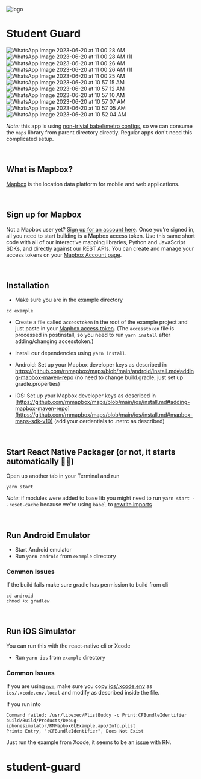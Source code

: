 
![logo](https://github.com/mohammedfarisofficial/student-guard/assets/68058442/634e6024-2e30-4c7d-974b-012f5b1eb32f)


# Student Guard

![WhatsApp Image 2023-06-20 at 11 00 28 AM](https://github.com/mohammedfarisofficial/student-guard/assets/68058442/2bfa0f2f-0246-4672-b8e1-e61e6487f167)
![WhatsApp Image 2023-06-20 at 11 00 28 AM (1)](https://github.com/mohammedfarisofficial/student-guard/assets/68058442/20423a73-237b-4e88-aa25-31900527396c)
![WhatsApp Image 2023-06-20 at 11 00 26 AM](https://github.com/mohammedfarisofficial/student-guard/assets/68058442/f4544d45-851e-492d-a83c-1a38c4b5c2e8)
![WhatsApp Image 2023-06-20 at 11 00 26 AM (1)](https://github.com/mohammedfarisofficial/student-guard/assets/68058442/4b8b8e13-011b-4abf-84f8-14d4df9aa3d5)
![WhatsApp Image 2023-06-20 at 11 00 25 AM](https://github.com/mohammedfarisofficial/student-guard/assets/68058442/432ae420-6de7-4a90-a333-c299636d5202)
![WhatsApp Image 2023-06-20 at 10 57 15 AM](https://github.com/mohammedfarisofficial/student-guard/assets/68058442/86cf5bec-44c2-49cc-839f-f9348624a035)
![WhatsApp Image 2023-06-20 at 10 57 12 AM](https://github.com/mohammedfarisofficial/student-guard/assets/68058442/61d395ae-8984-42f0-911c-2839a31ab5a5)
![WhatsApp Image 2023-06-20 at 10 57 10 AM](https://github.com/mohammedfarisofficial/student-guard/assets/68058442/4985f7e6-e183-471a-9602-880f7f305d94)
![WhatsApp Image 2023-06-20 at 10 57 07 AM](https://github.com/mohammedfarisofficial/student-guard/assets/68058442/1e56fa22-201c-4cc5-8764-51abad62371c)
![WhatsApp Image 2023-06-20 at 10 57 05 AM](https://github.com/mohammedfarisofficial/student-guard/assets/68058442/0ec779da-1c62-462d-b272-575e3f4dcc9b)
![WhatsApp Image 2023-06-20 at 10 52 04 AM](https://github.com/mohammedfarisofficial/student-guard/assets/68058442/cbfcd1e4-1dd5-4b98-a473-cca23d977a95)


*Note:* this app is using [non-trivial babel/metro configs](https://github.com/rnmapbox/maps/pull/778), so we can consume the `maps` library from parent directory directly. Regular apps don't need this complicated setup.

<br>

## What is Mapbox?

[Mapbox](https://www.mapbox.com/) is the location data platform for mobile and web applications.

<br>

## Sign up for Mapbox

Not a Mapbox user yet? [Sign up for an account here](https://www.mapbox.com/signup/). Once you’re signed in, all you need to start building is a Mapbox access token. Use this same short code with all of our interactive mapping libraries, Python and JavaScript SDKs, and directly against our REST APIs. You can create and manage your access tokens on your [Mapbox Account page](https://www.mapbox.com/account/).

<br>

## Installation

* Make sure you are in the example directory
```
cd example
```
* Create a file called `accesstoken` in the root of the example project and just paste in your [Mapbox access token](https://www.mapbox.com/studio/account/tokens/). (The `accesstoken` file is processed in postinstall, so you need to run `yarn install` after adding/changing accesstoken.)

* Install our dependencies using `yarn install`.

* Android: Set up your Mapbox developer keys as described in https://github.com/rnmapbox/maps/blob/main/android/install.md#adding-mapbox-maven-repo (no need to change build.gradle, just set up gradle.properties)

* iOS: Set up your Mapbox developer keys as described in [https://github.com/rnmapbox/maps/blob/main/ios/install.md#adding-mapbox-maven-repo](https://github.com/rnmapbox/maps/blob/main/ios/install.md#mapbox-maps-sdk-v10) (add your cerdentials to .netrc as described)


<br>


## Start React Native Packager (or not, it starts automatically 🤷‍♀️)

Open up another tab in your Terminal and run
```
yarn start
```

*Note*: if modules were added to base lib you might need to run `yarn start --reset-cache` because we're using `babel` to [rewrite imports](https://github.com/rnmapbox/maps/pull/778)

<br>

## Run Android Emulator

* Start Android emulator
* Run `yarn android` from `example` directory

### Common Issues

If the build fails make sure gradle has permission to build from cli
```
cd android
chmod +x gradlew
```

<br>

## Run iOS Simulator

You can run this with the react-native cli or Xcode

* Run `yarn ios` from `example` directory

### Common Issues

If you are using [`nvm`](https://github.com/nvm-sh/nvm), make sure you copy [ios/.xcode.env](./ios/.xcode.env) as `ios/.xcode.env.local` and modify as described inside the file.

If you run into

```
Command failed: /usr/libexec/PlistBuddy -c Print:CFBundleIdentifier build/Build/Products/Debug-iphonesimulator/RNMapboxGLExample.app/Info.plist
Print: Entry, ":CFBundleIdentifier", Does Not Exist
```

Just run the example from Xcode, it seems to be an [issue](https://github.com/facebook/react-native/issues/14423) with RN.
# student-guard

